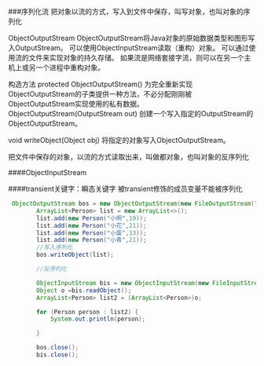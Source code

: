 ###序列化流
把对象以流的方式，写入到文件中保存，叫写对象，也叫对象的序列化

ObjectOutputStream
ObjectOutputStream将Java对象的原始数据类型和图形写入OutputStream。 可以使用ObjectInputStream读取（重构）对象。 可以通过使用流的文件来实现对象的持久存储。 如果流是网络套接字流，则可以在另一个主机上或另一个进程中重构对象。 

构造方法
protected  ObjectOutputStream() 
为完全重新实现ObjectOutputStream的子类提供一种方法，不必分配刚刚被ObjectOutputStream实现使用的私有数据。  
  ObjectOutputStream(OutputStream out) 
创建一个写入指定的OutputStream的ObjectOutputStream。  




void writeObject(Object obj) 
将指定的对象写入ObjectOutputStream。 


把文件中保存的对象，以流的方式读取出来，叫做都对象，也叫对象的反序列化



####ObjectInputStream



####transient关键字：瞬态关键字
被transient修饰的成员变量不能被序列化





```java
 ObjectOutputStream bos = new ObjectOutputStream(new FileOutputStream("Boon\\b.txt"));
        ArrayList<Person> list = new ArrayList<>();
        list.add(new Person("小明",19));
        list.add(new Person("小花",21));
        list.add(new Person("小蛋",33));
        list.add(new Person("小青",21));
        //写入序列化
        bos.writeObject(list);

        //反序列化

        ObjectInputStream bis = new ObjectInputStream(new FileInputStream("Boon\\b.txt"));
        Object o =bis.readObject();
        ArrayList<Person> list2 = (ArrayList<Person>)o;

        for (Person person : list2) {
            System.out.println(person);

        }

        bos.close();
        bis.close();


```



